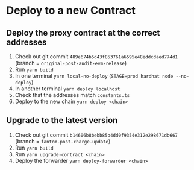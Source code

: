 # Deploy to a new Contract

## Deploy the proxy contract at the correct addresses

1. Check out git commit `489e674b5d43f853761a6595e48eddcdaed774d1` (branch = `original-post-audit-evm-release`)
2. Run `yarn build`
3. In one terminal `yarn local-no-deploy` (`STAGE=prod hardhat node --no-deploy`)
4. In another terminal `yarn deploy localhost`
5. Check that the addresses match `constants.ts`
6. Deploy to the new chain `yarn deploy <chain>`

## Upgrade to the latest version

1. Check out git commit `b14606b8bebb85b4dd0f9354e312e298671db667` (branch = `fantom-post-charge-update`)
2. Run `yarn build`
3. Run `yarn upgrade-contract <chain>`
4. Deploy the forwarder `yarn deploy-forwarder <chain>`